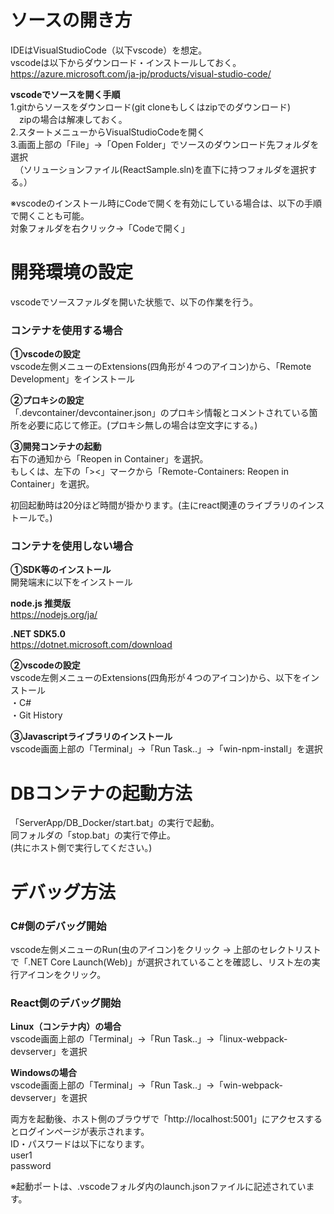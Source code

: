 # ソースの開き方  
IDEはVisualStudioCode（以下vscode）を想定。  
vscodeは以下からダウンロード・インストールしておく。  
https://azure.microsoft.com/ja-jp/products/visual-studio-code/  

**vscodeでソースを開く手順**  
1.gitからソースをダウンロード(git cloneもしくはzipでのダウンロード)  
　zipの場合は解凍しておく。  
2.スタートメニューからVisualStudioCodeを開く  
3.画面上部の「File」→「Open Folder」でソースのダウンロード先フォルダを選択  
　（ソリューションファイル(ReactSample.sln)を直下に持つフォルダを選択する。）  

※vscodeのインストール時にCodeで開くを有効にしている場合は、以下の手順で開くことも可能。  
対象フォルダを右クリック→「Codeで開く」  


# 開発環境の設定
vscodeでソースファルダを開いた状態で、以下の作業を行う。

### コンテナを使用する場合
**①vscodeの設定**  
vscode左側メニューのExtensions(四角形が４つのアイコン)から、「Remote Development」をインストール

**②プロキシの設定**  
「.devcontainer/devcontainer.json」のプロキシ情報とコメントされている箇所を必要に応じて修正。(プロキシ無しの場合は空文字にする。)

**③開発コンテナの起動**  
右下の通知から「Reopen in Container」を選択。  
もしくは、左下の「><」マークから「Remote-Containers: Reopen in Container」を選択。

初回起動時は20分ほど時間が掛かります。(主にreact関連のライブラリのインストールで。)


### コンテナを使用しない場合

**①SDK等のインストール**  
開発端末に以下をインストール  

**node.js 推奨版**  
https://nodejs.org/ja/

**.NET SDK5.0**  
https://dotnet.microsoft.com/download
  
  
**②vscodeの設定**  
vscode左側メニューのExtensions(四角形が４つのアイコン)から、以下をインストール  
・C#  
・Git History  
  
    
**③Javascriptライブラリのインストール**  
vscode画面上部の「Terminal」→「Run Task..」→「win-npm-install」を選択
  
  
# DBコンテナの起動方法
「ServerApp/DB_Docker/start.bat」の実行で起動。  
同フォルダの「stop.bat」の実行で停止。  
(共にホスト側で実行してください。)  


# デバッグ方法

### C#側のデバッグ開始
vscode左側メニューのRun(虫のアイコン)をクリック → 上部のセレクトリストで「.NET Core Launch(Web)」が選択されていることを確認し、リスト左の実行アイコンをクリック。

### React側のデバッグ開始
**Linux（コンテナ内）の場合**  
vscode画面上部の「Terminal」→「Run Task..」→「linux-webpack-devserver」を選択

**Windowsの場合**  
vscode画面上部の「Terminal」→「Run Task..」→「win-webpack-devserver」を選択

両方を起動後、ホスト側のブラウザで「http://localhost:5001」にアクセスするとログインページが表示されます。  
ID・パスワードは以下になります。  
user1  
password  

※起動ポートは、.vscodeフォルダ内のlaunch.jsonファイルに記述されています。  



